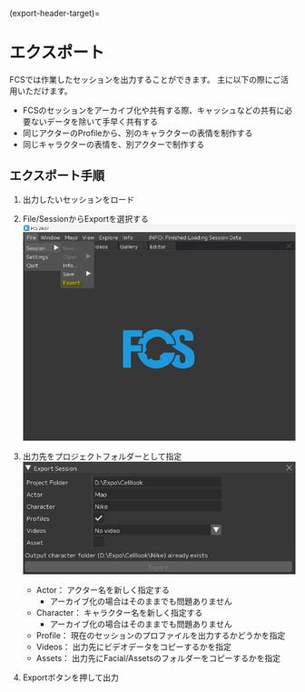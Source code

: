 (export-header-target)=
# エクスポート
FCSでは作業したセッションを出力することができます。
主に以下の際にご活用いただけます。
-  FCSのセッションをアーカイブ化や共有する際、キャッシュなどの共有に必要ないデータを除いて手早く共有する
- 同じアクターのProfileから、別のキャラクターの表情を制作する
- 同じキャラクターの表情を、別アクターで制作する


## エクスポート手順
1. 出力したいセッションをロード
  
2. File/SessionからExportを選択する
![](images/menu_bar.jpg)

1. 出力先をプロジェクトフォルダーとして指定
![](images/export_window.jpg)

   -  Actor： アクター名を新しく指定する
       - アーカイブ化の場合はそのままでも問題ありません
   -  Character： キャラクター名を新しく指定する
       - アーカイブ化の場合はそのままでも問題ありません
   -  Profile： 現在のセッションのプロファイルを出力するかどうかを指定
   -  Videos： 出力先にビデオデータをコピーするかを指定
   -  Assets： 出力先にFacial/Assetsのフォルダーをコピーするかを指定
   
3. Exportボタンを押して出力
